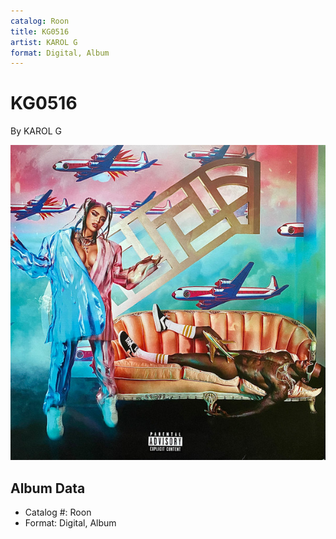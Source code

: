 ```yaml
---
catalog: Roon
title: KG0516
artist: KAROL G
format: Digital, Album
---
```


# KG0516

By KAROL G

![](../../assets/albumcovers/KAROL_G-KG0516.png)

## Album Data

- Catalog #: Roon
- Format: Digital, Album

